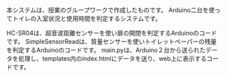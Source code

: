 本システムは、授業のグループワークで作成したものです。
Arduino二台を使ってトイレの入室状況と使用時間を判定するシステムです。

HC-SR04は、超音波距離センサーを使い扉の開閉を判定するArduinoのコードです。
SimpleSensorReadは、質量センサーを使いトイレットペーパーの残量を判定するArduinoのコードです。
main.pyは、Arduino２台から送られたデータを処理し、templates内のindex.htmlにデータを送り、web上に表示するコードです。